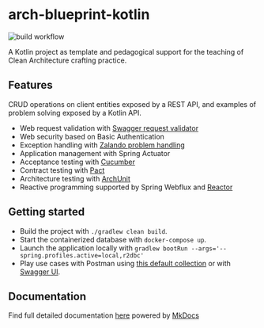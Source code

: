 # arch-blueprint-kotlin
![build workflow](https://github.com/vondacho/arch-blueprint-kotlin/actions/workflows/build.yml/badge.svg)

A Kotlin project as template and pedagogical support for the teaching of Clean Architecture crafting practice.

## Features
CRUD operations on client entities exposed by a REST API, and  examples of problem solving exposed by a Kotlin API.

- Web request validation with [Swagger request validator](https://bitbucket.org/atlassian/swagger-request-validator/src/master/)
- Web security based on Basic Authentication
- Exception handling with [Zalando problem handling](https://github.com/zalando/problem-spring-web)
- Application management with Spring Actuator
- Acceptance testing with [Cucumber](https://cucumber.io/docs/cucumber/)
- Contract testing with [Pact](https://docs.pact.io/)
- Architecture testing with [ArchUnit](https://www.archunit.org/motivation)
- Reactive programming supported by Spring Webflux and [Reactor](https://projectreactor.io/)

## Getting started

- Build the project with `./gradlew clean build`.
- Start the containerized database with `docker-compose up`.
- Launch the application locally with `gradlew bootRun --args='--spring.profiles.active=local,r2dbc'`
- Play use cases with Postman using [this default collection](https://vondacho.github.io/arch-blueprint-kotlin/postman/postman_collection.json) or with [Swagger UI](https://vondacho.github.io/arch-blueprint-kotlin/api/).

## Documentation
Find full detailed documentation [here](https://vondacho.github.io/arch-blueprint-kotlin/) powered by [MkDocs](https://www.mkdocs.org/getting-started/)
